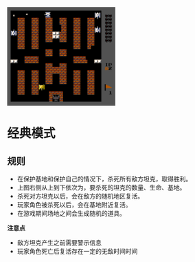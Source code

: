 <img src= /设计方案\图片资源\游戏界面.png width="50%">

# 经典模式

## 规则
- 在保护基地和保护自己的情况下，杀死所有敌方坦克，取得胜利。
- 上图右侧从上到下依次为，要杀死的坦克的数量、生命、基地。
- 杀死对方坦克以后，会在敌方的随机地区复活。
- 玩家角色被杀死以后，会在基地附近复活。
- 在游戏期间场地之间会生成随机的道具。

**注意点**
- 敌方坦克产生之前需要警示信息 
- 玩家角色死亡后复活存在一定的无敌时间时间



